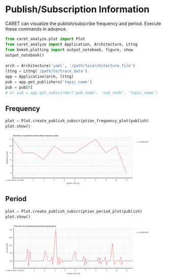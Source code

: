 # Publish/Subscription Information

CARET can visualize the publish/subscribe frequency and period.
Execute these commands in advance.

```python
from caret_analyze.plot import Plot
from caret_analyze import Application, Architecture, Lttng
from bokeh.plotting import output_notebook, figure, show
output_notebook()

arch = Architecture('yaml', '/path/to/architecture_file')
lttng = Lttng('/path/to/trace_data')
app = Application(arch, lttng)
pub = app.get_publishers('topic_name')
pub = pub[0]
# or sub = app.get_subscirber('pub_node', 'sub_node', 'topic_name')
```

## Frequency

```python
plot = Plot.create_publish_subscription_frequency_plot(publish)
plot.show()
```

![pub_sub_frequency_time_line](../../imgs/pub_sub_frequency_time_line.png)

## Period

```python
plot = Plot.create_publish_subscription_period_plot(publish)
plot.show()
```

![pub_sub_frequency_time_line](../../imgs/pub_sub_period_time_line.png)
